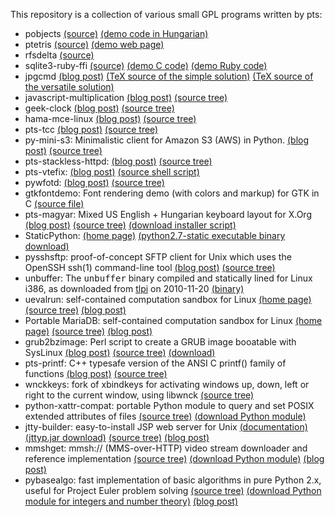 This repository is a collection of various small GPL programs written by pts:

  * pobjects [(source)](http://code.google.com/p/pts-mini-gpl/source/browse/#svn/trunk/pobjects) [(demo code in Hungarian)](http://pts-mini-gpl.googlecode.com/svn/trunk/pobjects/pobjects_demo_hu.py.html)
  * ptetris [(source)](http://code.google.com/p/pts-mini-gpl/source/browse/#svn/trunk/ptetris) [(demo web page)](http://www.math.bme.hu/~pts/ptetris/)
  * rfsdelta [(source)](http://code.google.com/p/pts-mini-gpl/source/browse/#svn/trunk/rfsdelta)
  * sqlite3-ruby-ffi [(source)](http://code.google.com/p/pts-mini-gpl/source/browse/#svn/trunk/sqlite3-ruby-ffi) [(demo C code)](http://pts-mini-gpl.googlecode.com/svn/trunk/sqlite3-ruby-ffi/sq0_demo.c.html) [(demo Ruby code)](http://pts-mini-gpl.googlecode.com/svn/trunk/sqlite3-ruby-ffi/fq3_demo.rb.html)
  * jpgcmd [(blog post)](http://ptspts.blogspot.com/2009/09/how-to-parse-optional-arguments-without.html) [(TeX source of the simple solution)](http://code.google.com/p/pts-mini-gpl/source/browse/trunk/jpgcmd/jpgcmd_simple.tex) [(TeX source of the versatile solution)](http://code.google.com/p/pts-mini-gpl/source/browse/trunk/jpgcmd/jpgcmd_versatile.tex)
  * javascript-multiplication [(blog post)](http://ptspts.blogspot.com/2009/10/javascript-and-actionscript-performance.html) [(source tree)](http://code.google.com/p/pts-mini-gpl/source/browse/#svn/trunk/javascript-multiplication)
  * geek-clock [(blog post)](http://ptspts.blogspot.com/) [(source tree)](http://code.google.com/p/pts-mini-gpl/source/browse/#svn/trunk/geek-clock)
  * hama-mce-linux [(blog post)](http://ptspts.blogspot.com/2009/10/using-hama-mce-remote-on-linux-with.html) [(source tree)](http://code.google.com/p/pts-mini-gpl/source/browse/#svn/trunk/hama-mce-linux)
  * pts-tcc [(blog post)](http://ptspts.blogspot.com/2009/11/tiny-self-contained-c-compiler-using.html) [(source tree)](http://code.google.com/p/pts-mini-gpl/source/browse/#svn/trunk/pts-tcc)
  * py-mini-s3: Minimalistic client for Amazon S3 (AWS) in Python. [(blog post)](http://ptspts.blogspot.com/2009/12/minimalistic-client-for-amazon-s3-aws.html) [(source tree)](http://code.google.com/p/pts-mini-gpl/source/browse/#svn/trunk/py-mini-s3)
  * pts-stackless-httpd: [(blog post)](http://ptspts.blogspot.com/2009/12/experimental-http-server-using.html) [(source tree)](http://code.google.com/p/pts-mini-gpl/source/browse/#svn/trunk/pts-stackless-httpd)
  * pts-vtefix: [(blog post)](http://ptspts.blogspot.com/2009/12/fix-ctrl-y-ctrl-z-gnome-terminal.html) [(source shell script)](http://pts-mini-gpl.googlecode.com/svn/trunk/pts-vtefix/vtefix.sh)
  * pywfotd: [(blog post)](http://ptspts.blogspot.com/2010/03/python-web-framework-of-day.html) [(source tree)](http://code.google.com/p/pts-mini-gpl/source/browse/#svn/trunk/pywfotd)
  * gtkfontdemo:  Font rendering demo (with colors and markup) for GTK in C [(source file)](http://code.google.com/p/pts-mini-gpl/source/browse/trunk/gtkfontdemo/gtkfontdemo.c)
  * pts-magyar: Mixed US English + Hungarian keyboard layout for X.Org [(blog post)](http://ptspts.blogspot.com/2010/06/how-to-create-custom-keyboard-layout.html) [(source tree)](http://code.google.com/p/pts-mini-gpl/source/browse/#svn/trunk/pts-magyar) [(download installer script)](http://pts-mini-gpl.googlecode.com/svn/trunk/pts-magyar/us.pts_magyar.sh)
  * StaticPython: [(home page)](http://code.google.com/p/pts-mini-gpl/wiki/StaticPython) [(python2.7-static executable binary download)](http://pts-mini-gpl.googlecode.com/files/python2.7-static)
  * pysshsftp: proof-of-concept SFTP client for Unix which uses the OpenSSH ssh(1) command-line tool [(blog post)](http://ptspts.blogspot.com/2010/06/how-to-create-custom-keyboard-layout.html) [(source tree)](http://code.google.com/p/pts-mini-gpl/source/browse/#svn/trunk/pysshsftp)
  * unbuffer: The <tt>unbuffer</tt> binary compiled and statically lined for Linux i386, as downloaded from [tlpi](http://www.man7.org/tlpi/code/index.html) on 2010-11-20 [(binary)](http://pts-mini-gpl.googlecode.com/files/unbuffer)
  * uevalrun: self-contained computation sandbox for Linux [(home page)](http://code.google.com/p/pts-mini-gpl/wiki/uevalrun) [(source tree)](http://code.google.com/p/pts-mini-gpl/source/browse/#svn/trunk/uevalrun) [(blog post)](http://ptspts.blogspot.com/2010/11/announcing-uevalrun-self-contained.html)
  * Portable MariaDB: self-contained computation sandbox for Linux [(home page)](http://code.google.com/p/pts-mini-gpl/wiki/Portable_MariaDB) [(source tree)](http://code.google.com/p/pts-mini-gpl/source/browse/#svn/trunk/portable-mariadb) [(blog post)](http://ptspts.blogspot.com/2011/11/announcing-portable-mariadb-small.html)
  * grub2bzimage: Perl script to create a GRUB image booatable with SysLinux [(blog post)](http://ptspts.blogspot.com/2010/12/how-to-boot-grub-from-syslinux.html) [(source tree)](http://code.google.com/p/pts-mini-gpl/source/browse/#svn/trunk/grub2bzimage) [(download)](http://pts-mini-gpl.googlecode.com/svn-history/r183/trunk/grub2bzimage/grub2bzimage.pl)
  * pts-printf: C++ typesafe version of the ANSI C printf() family of functions [(blog post)](http://ptspts.blogspot.com/2011/01/how-to-implement-c-printf-function-in-c.html) [(source tree)](http://code.google.com/p/pts-mini-gpl/source/browse/#svn/trunk/pts-printf)
  * wnckkeys: fork of xbindkeys for activating windows up, down, left or right to the current window, using libwnck [(source tree)](http://code.google.com/p/pts-mini-gpl/source/browse/#svn/trunk/wnckkeys)
  * python-xattr-compat: portable Python module to query and set POSIX extended attributes of files [(source tree)](http://code.google.com/p/pts-mini-gpl/source/browse/#svn/trunk/python-xattr-compat) [(download Python module)](http://pts-mini-gpl.googlecode.com/svn/trunk/python-xattr-compat/xattr_compat.py)
  * jtty-builder: easy-to-install JSP web server for Unix [(documentation)](http://pts-mini-gpl.googlecode.com/svn/trunk/jtty-builder/README.txt) [(jttyp.jar download)](http://pts-mini-gpl.googlecode.com/svn/trunk/jtty-prebuilt/jttyp.jar) [(source tree)](http://code.google.com/p/pts-mini-gpl/source/browse/#svn/trunk/jtty-builder) [(blog post)](http://ptspts.blogspot.com/2011/05/jtty-builder-easy-to-install-jsp-web.html)
  * mmshget: mmsh:// (MMS-over-HTTP) video stream downloader and reference implementation [(source tree)](http://code.google.com/p/pts-mini-gpl/source/browse/#svn/trunk/mmshget) [(download Python module)](http://pts-mini-gpl.googlecode.com/svn/trunk/mmshget/mmshget.py) [(blog post)](http://ptspts.blogspot.com/2012/03/announcing-mmshget-mmsh-mms-over-http.html)
  * pybasealgo: fast implementation of basic algorithms in pure Python 2.x, useful for Project Euler problem solving [(source tree)](http://code.google.com/p/pts-mini-gpl/source/browse/#svn/trunk/pybasealgo) [(download Python module for integers and number theory)](http://pts-mini-gpl.googlecode.com/svn/trunk/pybasealgo/intalg.py) [(blog post)](http://ptspts.blogspot.com/2012/12/announcing-intalg-integer-and-number.html)
